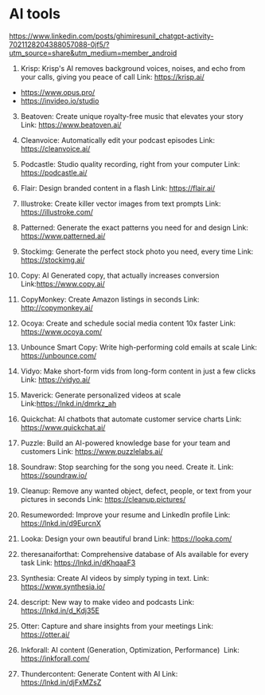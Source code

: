 # AI tools

https://www.linkedin.com/posts/ghimiresunil_chatgpt-activity-7021128204388057088-0jf5/?utm_source=share&utm_medium=member_android

1. Krisp: Krisp's AI removes background voices, noises, and echo from your calls, giving you peace of call
Link: https://krisp.ai/
- https://www.opus.pro/
- https://invideo.io/studio

3. Beatoven: Create unique royalty-free music that elevates your story
Link: https://www.beatoven.ai/

4. Cleanvoice: Automatically edit your podcast episodes
Link: https://cleanvoice.ai/

5. Podcastle: Studio quality recording, right from your computer
Link: https://podcastle.ai/

6. Flair: Design branded content in a flash
Link: https://flair.ai/

7. Illustroke: Create killer vector images from text prompts
Link: https://illustroke.com/

8. Patterned: Generate the exact patterns you need for and design
Link: https://www.patterned.ai/

9. Stockimg: Generate the perfect stock photo you need, every time
Link: https://stockimg.ai/

10. Copy: AI Generated copy, that actually increases conversion
Link:https://www.copy.ai/

11. CopyMonkey: Create Amazon listings in seconds
Link: http://copymonkey.ai/

12. Ocoya: Create and schedule social media content 10x faster
Link: https://www.ocoya.com/

13. Unbounce Smart Copy: Write high-performing cold emails at scale
Link: https://unbounce.com/

14. Vidyo: Make short-form vids from long-form content in just a few clicks
Link: https://vidyo.ai/

15. Maverick: Generate personalized videos at scale
Link:https://lnkd.in/dmrkz_ah

16. Quickchat: AI chatbots that automate customer service charts
Link: https://www.quickchat.ai/

17. Puzzle: Build an AI-powered knowledge base for your team and customers
Link: https://www.puzzlelabs.ai/

18. Soundraw: Stop searching for the song you need. Create it.
Link: https://soundraw.io/

19. Cleanup: Remove any wanted object, defect, people, or text from your pictures in seconds
Link: https://cleanup.pictures/

20. Resumeworded: Improve your resume and LinkedIn profile
Link:  https://lnkd.in/d9EurcnX

21. Looka: Design your own beautiful brand
Link: https://looka.com/

22. theresanaiforthat: Comprehensive database of AIs available for every task
Link: https://lnkd.in/dKhqaaF3

23. Synthesia: Create AI videos by simply typing in text.
Link: https://www.synthesia.io/

24. descript: New way to make video and podcasts
Link: https://lnkd.in/d_Kdj35E

25. Otter: Capture and share insights from your meetings
Link: https://otter.ai/

26. Inkforall: AI content (Generation, Optimization, Performance) 
Link: https://inkforall.com/

27. Thundercontent: Generate Content with AI
Link: https://lnkd.in/djFxMZsZ
